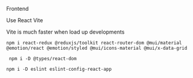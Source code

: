 Frontend

Use React Vite

Vite is much faster when load up developments

```
npm i react-redux @reduxjs/toolkit react-router-dom @mui/material @emotion/react @emotion/styled @mui/icons-material @mui/x-data-grid
```

```
 npm i -D @types/react-dom
```

```
npm i -D eslint eslint-config-react-app
```
